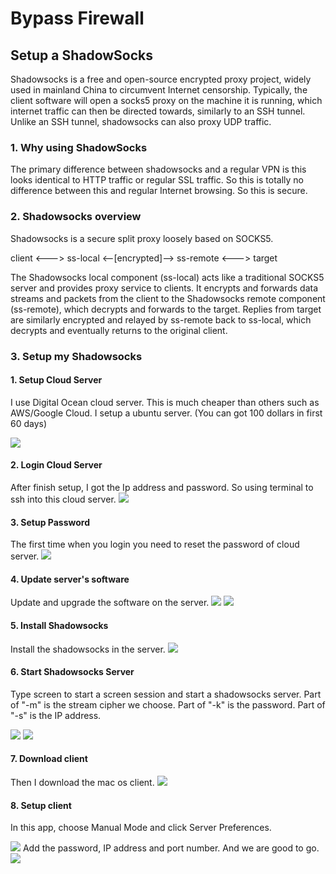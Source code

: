 # Bypass Firewall

## Setup a ShadowSocks

Shadowsocks is a free and open-source encrypted proxy project, widely used in mainland China to circumvent Internet censorship. Typically, the client software will open a socks5 proxy on the machine it is running, which internet traffic can then be directed towards, similarly to an SSH tunnel. Unlike an SSH tunnel, shadowsocks can also proxy UDP traffic.

### 1. Why using ShadowSocks
The primary difference between shadowsocks and a regular VPN is this looks identical to HTTP traffic or regular SSL traffic. So this is totally no difference between this and regular Internet browsing. So this is secure. 

### 2. Shadowsocks overview
Shadowsocks is a secure split proxy loosely based on SOCKS5.

client <---> ss-local <--[encrypted]--> ss-remote <---> target

The Shadowsocks local component (ss-local) acts like a traditional SOCKS5 server and provides proxy service to clients. It encrypts and forwards data streams and packets from the client to the Shadowsocks remote component (ss-remote), which decrypts and forwards to the target. Replies from target are similarly encrypted and relayed by ss-remote back to ss-local, which decrypts and eventually returns to the original client.

#### 

### 3. Setup my Shadowsocks
#### 1. Setup Cloud Server
I use Digital Ocean cloud server. This is much cheaper than others such as AWS/Google Cloud. I setup a ubuntu server. (You can got 100 dollars in first 60 days)

![](pic/1.jpg)
#### 2. Login Cloud Server
 After finish setup, I got the Ip address and password. So using terminal to ssh into this cloud server.
![](pic/3.png)
#### 3. Setup Password
The first time when you login you need to reset the password of cloud server.
![](pic/4.png)
#### 4. Update server's software
Update and upgrade the software on the server.
![](pic/6.png)
![](pic/7.png)
#### 5. Install Shadowsocks
Install the shadowsocks in the server.
![](pic/8.png)
#### 6. Start Shadowsocks Server
Type screen to start a screen session and start a shadowsocks server. Part of "-m" is the stream cipher we choose. Part of "-k" is the password. Part of "-s" is the IP address.

![](pic/10.png)
![](pic/11.png)

#### 7. Download client
Then I download the mac os client.
![](pic/12.png)
#### 8. Setup client
In this app, choose Manual Mode and click Server Preferences.

![](pic/13.png)
Add the password, IP address and port number. And we are good to go.
![](pic/14.png)
